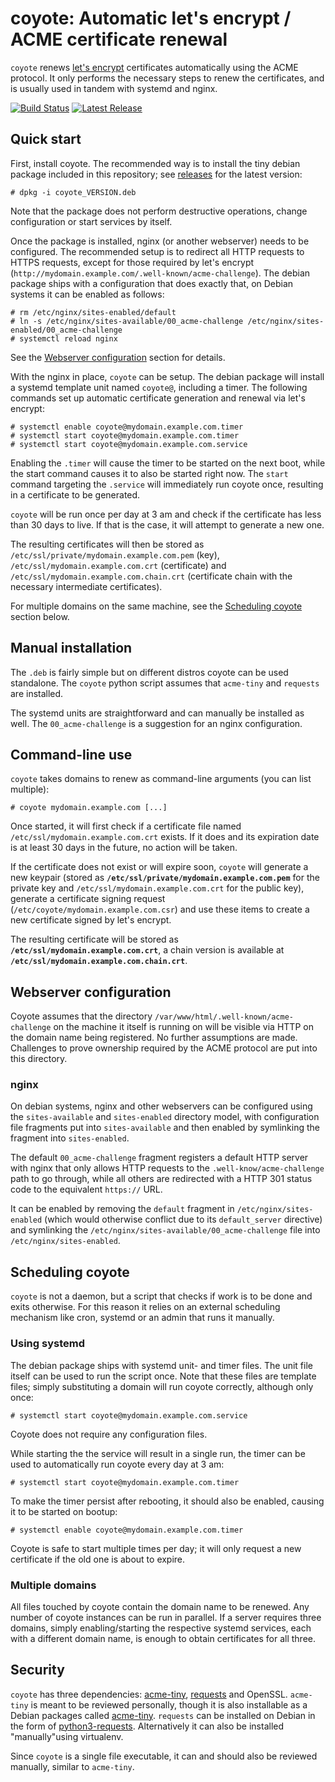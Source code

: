 coyote: Automatic let's encrypt / ACME certificate renewal
==========================================================

`coyote` renews [let's encrypt](https://letsencrypt.org/) certificates automatically using the ACME protocol. It only performs the necessary steps to renew the certificates, and is usually used in tandem with systemd and nginx.


[![Build Status](https://travis-ci.org/49nord/coyote.svg?branch=master)](https://travis-ci.org/49nord/coyote)
[![Latest Release](https://img.shields.io/github/release/49nord/coyote/all.svg)](https://github.com/49nord/coyote/releases)

Quick start
-----------

First, install coyote. The recommended way is to install the tiny debian package included in this repository; see [releases](https://github.com/49nord/coyote/releases) for the latest version:

```
# dpkg -i coyote_VERSION.deb
```

Note that the package does not perform destructive operations, change configuration or start services by itself.

Once the package is installed, nginx (or another webserver) needs to be configured. The recommended setup is to redirect all HTTP requests to HTTPS requests, except for those required by let's encrypt (`http://mydomain.example.com/.well-known/acme-challenge`). The debian package ships with a configuration that does exactly that, on Debian systems it can be enabled as follows:

```
# rm /etc/nginx/sites-enabled/default
# ln -s /etc/nginx/sites-available/00_acme-challenge /etc/nginx/sites-enabled/00_acme-challenge
# systemctl reload nginx
```

See the [Webserver configuration](#webserver-configuration) section for details.

With the nginx in place, `coyote` can be setup. The debian package will install a systemd template unit named `coyote@`, including a timer. The following commands set up automatic certificate generation and renewal via let's encrypt:

```
# systemctl enable coyote@mydomain.example.com.timer
# systemctl start coyote@mydomain.example.com.timer
# systemctl start coyote@mydomain.example.com.service
```

Enabling the `.timer` will cause the timer to be started on the next boot, while the start command causes it to also be started right now. The `start` command targeting the `.service` will immediately run coyote once, resulting in a certificate to be generated.

`coyote` will be run once per day at 3 am and check if the certificate has less than 30 days to live. If that is the case, it will attempt to generate a new one.

The resulting certificates will then be stored as `/etc/ssl/private/mydomain.example.com.pem` (key), `/etc/ssl/mydomain.example.com.crt` (certificate) and `/etc/ssl/mydomain.example.com.chain.crt` (certificate chain with the necessary intermediate certificates).

For multiple domains on the same machine, see the [Scheduling coyote](#scheduling-coyote) section below.

## Manual installation

The `.deb` is fairly simple but on different distros coyote can be used standalone. The `coyote` python script assumes that `acme-tiny` and `requests` are installed.

The systemd units are straightforward and can manually be installed as well. The `00_acme-challenge` is a suggestion for an nginx configuration.


Command-line use
----------------

`coyote` takes domains to renew as command-line arguments (you can list multiple):

```
# coyote mydomain.example.com [...]
```

Once started, it will first check if a certificate file named `/etc/ssl/mydomain.example.com.crt` exists. If it does and its expiration date is at least 30 days in the future, no action will be taken.

If the certificate does not exist or will expire soon, `coyote` will generate a new keypair (stored as **`/etc/ssl/private/mydomain.example.com.pem`** for the private key and `/etc/ssl/mydomain.example.com.crt` for the public key), generate a certificate signing request (`/etc/coyote/mydomain.example.com.csr`) and use these items to create a new certificate signed by let's encrypt.

The resulting certificate will be stored as **`/etc/ssl/mydomain.example.com.crt`**, a chain version is available at **`/etc/ssl/mydomain.example.com.chain.crt`**.


Webserver configuration
-----------------------

Coyote assumes that the directory `/var/www/html/.well-known/acme-challenge` on the machine it itself is running on will be visible via HTTP on the domain name being registered. No further assumptions are made. Challenges to prove ownership required by the ACME protocol are put into this directory.

### nginx

On debian systems, nginx and other webservers can be configured using the `sites-available` and `sites-enabled` directory model, with configuration file fragments put into `sites-available` and then enabled by symlinking the fragment into `sites-enabled`.

The default `00_acme-challenge` fragment registers a default HTTP server with nginx that only allows HTTP requests to the `.well-know/acme-challenge` path to go through, while all others are redirected with a HTTP 301 status code to the equivalent `https://` URL.

It can be enabled by removing the `default` fragment in `/etc/nginx/sites-enabled` (which would otherwise conflict due to its `default_server` directive) and symlinking the `/etc/nginx/sites-available/00_acme-challenge` file into `/etc/nginx/sites-enabled`.


Scheduling coyote
-----------------

`coyote` is not a daemon, but a script that checks if work is to be done and exits otherwise. For this reason it relies on an external scheduling mechanism like cron, systemd or an admin that runs it manually.

### Using systemd

The debian package ships with systemd unit- and timer files. The unit file itself can be used to run the script once. Note that these files are template files; simply substituting a domain will run coyote correctly, although only once:

```
# systemctl start coyote@mydomain.example.com.service
```

Coyote does not require any configuration files.

While starting the the service will result in a single run, the timer can be used to automatically run coyote every day at 3 am:

```
# systemctl start coyote@mydomain.example.com.timer
```

To make the timer persist after rebooting, it should also be enabled, causing it to be started on bootup:

```
# systemctl enable coyote@mydomain.example.com.timer
```

Coyote is safe to start multiple times per day; it will only request a new certificate if the old one is about to expire.


### Multiple domains

All files touched by coyote contain the domain name to be renewed. Any number of coyote instances can be run in parallel. If a server requires three domains, simply enabling/starting the respective systemd services, each with a different domain name, is enough to obtain certificates for all three.


Security
--------

`coyote` has three dependencies: [acme-tiny](https://github.com/diafygi/acme-tiny), [requests](docs.python-requests.org/) and OpenSSL. `acme-tiny` is meant to be reviewed personally, though it is also installable as a Debian packages called [acme-tiny](https://packages.debian.org/search?keywords=acme-tiny). `requests` can be installed on Debian in the form of [python3-requests](https://packages.debian.org/search?suite=default&section=all&arch=any&searchon=names&keywords=python3-requests). Alternatively it can also be installed "manually"using virtualenv.

Since `coyote` is a single file executable, it can and should also be reviewed manually, similar to `acme-tiny`.
